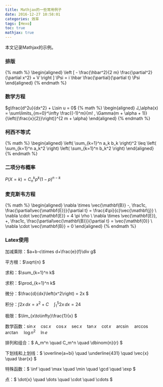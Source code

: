 ```yaml
---
title: Mathjax的一些常用例子
date: 2016-12-27 10:58:01
categories: 效率
tags: [Hexo]
toc: true
mathjax: true
---
```


本文记录Mathjax的示例。

### 排版

{% math %}
\begin{aligned}
\left [ - \frac{\hbar^2}{2 m} \frac{\partial^2}{\partial x^2} + V \right ] \Psi
= i \hbar \frac{\partial}{\partial t} \Psi
\end{aligned}
{% endmath %}

### 数学方程

$g\frac{d^2u}{dx^2} + L\sin u = 0$
{% math %}
\begin{aligned}
J_\alpha(x) = \sum\limits_{m=0}^\infty \frac{(-1)^m}{m! \, \Gamma(m + \alpha + 1)}{\left({\frac{x}{2}}\right)}^{2 m + \alpha}
\end{aligned}
{% endmath %}

### 柯西不等式

{% math %}
\begin{aligned}
\left( \sum_{k=1}^n a_k b_k \right)^2 \leq \left( \sum_{k=1}^n a_k^2 \right) \left( \sum_{k=1}^n b_k^2 \right)
\end{aligned}
{% endmath %}

### 二项分布概率
$P(X=k)   = C^k_n p^k (1-p)^{n-k}$

### 麦克斯韦方程

{% math %}
\begin{aligned}
\nabla \times \vec{\mathbf{B}} -\, \frac1c\, \frac{\partial\vec{\mathbf{E}}}{\partial t} = \frac{4\pi}{c}\vec{\mathbf{j}} \\   \nabla \cdot \vec{\mathbf{E}} = 4 \pi \rho \\
\nabla \times \vec{\mathbf{E}}\, +\, \frac1c\, \frac{\partial\vec{\mathbf{B}}}{\partial t} = \vec{\mathbf{0}} \\
\nabla \cdot \vec{\mathbf{B}} = 0
\end{aligned}
{% endmath %}

### Latex使用

加减乘除：$a+b-c\times d+\frac{e}{f}\div g$

平方根：$\sqrt{n} $

求和：$\sum_{k=1}^n k$

求积：$\prod_{k=1}^n k$

微分：$\frac{d}{dx}\left(x^2\right) = 2x $

积分：$\int 2x \,dx = x ^ 2 + C \quad \int^5_1 2x \,dx = 24$

极限：$\lim_{x\to\infty}\frac{1}{x} $

数学函数：$\sin x \quad \csc x \quad \cos x \quad \sec x \quad \tan x \quad \cot x \quad \arcsin \quad \arccos \quad \arctan \quad \log n^2 \quad \ln e$

排列和组合：$ A_m^n \quad C_m^n \quad \dbinom{n}{r} $

下划线和上划线：$ \overline{a+bi} \quad \underline{431} \quad \vec{x} \quad \bar{x} $

特殊函数：$ \inf \quad \max \quad \min \quad \gcd \quad \exp $

点：$ \dot{x} \quad \dots \quad \cdot \quad \cdots $
